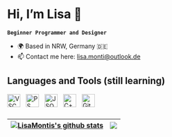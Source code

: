 # Hi, I’m Lisa 🤟

**`Beginner Programmer and Designer`**

* 🌍 Based in NRW, Germany :de:
* 📫 Contact me here: lisa.monti@outlook.de

## Languages and Tools (still learning)

<img align="left" alt="VSC" width="30px" style="padding-right:10px;" src="https://cdn.simpleicons.org/visualstudiocode/#007ACC" />
<img align="left" alt="PS" width="30px" style="padding-right:10px;" src="https://cdn.simpleicons.org/adobephotoshop/#31A8FF" />
<img align="left" alt="JSON" width="30px" style="padding-right:10px;" src="https://cdn.simpleicons.org/json/#000000" />
<img align="left" alt="C++" width="30px" style="padding-right:10px;" src="https://cdn.jsdelivr.net/gh/devicons/devicon/icons/cplusplus/cplusplus-line.svg" />
<img align="left" alt="GitHub" width="30px" style="padding-right:10px;" src="https://cdn.jsdelivr.net/gh/devicons/devicon/icons/github/github-original.svg" />
<br />
<br />

###

| <a href="https://github.com/LisaMonti/github-readme-stats"><img align="center" src="https://github-readme-stats.vercel.app/api?username=LisaMonti&show_icons=true&include_all_commits=true&theme=buefy&hide_border=true" alt="LisaMontis's github stats" /></a> | <a href="https://github.com/LisaMonti/github-readme-stats"><img align="center" src="https://github-readme-stats.vercel.app/api/top-langs/?username=LisaMonti&layout=compact&theme=buefy&hide_border=true" /></a> |
| ------------- | ------------- |
###
